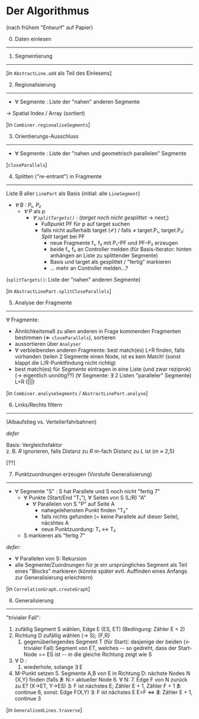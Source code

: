 Der Algorithmus
===============

(nach frühem "Entwurf" auf Papier)


0. Daten einlesen
-----------------


1. Segmentierung
----------------

[in `AbstractLine.add` als Teil des Einlesens]


2. Regionalisierung
-------------------

- ∀ Segmente : Liste der "nahen" anderen Segmente

→ Spatial Index / Array (sortiert)

[in `Combiner.regionaliseSegments`]


3. Orientierungs-Ausschluss
---------------------------

- ∀ Segmente : Liste der "nahen und geometrisch parallelen" Segmente

[`closeParallels`]


4. Splitten ("re-entrant") in Fragmente
---------------------------------------

Liste B aller `LinePart` als Basis (initial: alle `LineSegment`)
- _∀ B : P₁, P₂_
    - _∀ P_ als p
        - _∀ `splitTargets()`_ : (_target noch nicht gesplittet_ -> next;)
            - Fußpunkt PF für p auf target suchen
            - falls nicht außerhalb target (✐) / falls ≠ target.P₁, target.P₂: *Split* target bei PF
                - neue Fragmente f₁, f₂ mit P₁–PF und PF–P₂ erzeugen
                - beide f₁, f₂ an Controller melden (für Basis-Iterator: hinten anhängen an Liste zu splittender Segmente)
                - Basis und target als gesplittet / "fertig" markieren
                - … mehr an Controller melden…?

(`splitTargets()`: Liste der "nahen" anderen Segmente)

[in `AbstractLinePart.splitCloseParallels`]


5. Analyse der Fragmente
------------------------

∀ Fragmente:
- Ähnlichkeitsmaß zu allen anderen in Frage kommenden Fragmenten bestimmen (⇐ `closeParallels`), sortieren
- aussortieren über `Analyser`
- ∀ verbleibenden anderen Fragmente: best match(es) L+R finden, falls vorhanden (teilen 2 Segmente einen Node, ist es kein Match! (sonst klappt die L/R-Punktfindung nicht richtig)
- best match(es) für _Segmente_ eintragen in eine Liste (und zwar reziprok) (→ eigentlich unnötig??) (∀ Segmente: ∃ 2 Listen "paralleler" Segmente) L+R (|||)

[in `Combiner.analyseSegments` / `AbstractLinePart.analyse`]


6. Links/Rechts filtern
-----------------------

(Albaufstieg vs. Verteilerfahrbahnen)

_defer_

Basis: Vergleichsfaktor  
z. B. _R_ ignorieren, falls Distanz zu _R_ *m*-fach Distanz zu _L_ ist (*m* ≈ 2,5)

[??]


7. Punktzuordnungen erzeugen (Vorstufe Generalisierung)
-------------------------------------------------------

- ∀ Segmente "S" : S hat Parallele und S noch nicht "fertig 7"
    - ∀ Punkte (Start/End "T₁"), ∀ Seiten von S (L/R) "A"
        - ∀ Parallelen von S "P" auf Seite A
            - nahegelehensten Punkt finden "T₂"
            - falls nichts gefunden (= keine Parallele auf dieser Seite), näcshtes A
            - neue Punktzuordung: T₁ ↔︎ T₂
    - S markieren als "fertig 7"

_defer:_
- ∀ Parallelen von S: Rekursion
- alle Segmente/Zuordnungen für je ein ursprüngliches Segment als Teil eines "Blocks" markieren (könnte später evtl. Auffinden eines Anfangs zur Generalisierung erleichtern)

[in `CorrelationGraph.createGraph`]


8. Generalisierung
------------------

"trivialer Fall":
1. zufällig Segment S wählen, Edge E (ES, ET) (Bedingung: Zähler E < 2)
2. Richtung D zufällig wählen (-> S); {F,R}
    1. gegenüberliegendes Segment T (für Start): dasjenige der beiden (<- trivialer Fall) Segment von ET, welches -- so gedreht, dass der Start-Node == ES ist -- in die gleiche Richtung zeigt wie S
3. ∀ D :
    1. wiederhole, solange ∃ E
4. M-Punkt setzen
    5. Segmente A,B von E in Richtung D: nächste Nodes N {X,Y} finden (falls ∄: N:= aktueller Node
    6. ∀ N:
        7. Edge F von N zurück zu E? (X->ET, Y->ES)
           ∃: F ist nächstes E; Zähler E + 1, Zähler F + 1
           ∄: continue 6, sonst: Edge F(X,Y)
              ∃: F ist nächstes E
      E=F <=> ∄: Zähler E + 1, continue 3

[in `GeneralisedLines.traverse`]

